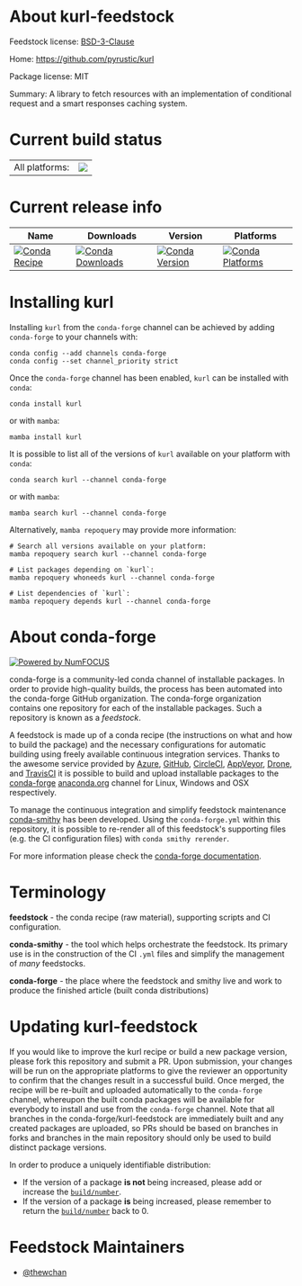 About kurl-feedstock
====================

Feedstock license: [BSD-3-Clause](https://github.com/conda-forge/kurl-feedstock/blob/main/LICENSE.txt)

Home: https://github.com/pyrustic/kurl

Package license: MIT

Summary: A library to fetch resources with an implementation of conditional request and a smart responses caching system.

Current build status
====================


<table><tr><td>All platforms:</td>
    <td>
      <a href="https://dev.azure.com/conda-forge/feedstock-builds/_build/latest?definitionId=16514&branchName=main">
        <img src="https://dev.azure.com/conda-forge/feedstock-builds/_apis/build/status/kurl-feedstock?branchName=main">
      </a>
    </td>
  </tr>
</table>

Current release info
====================

| Name | Downloads | Version | Platforms |
| --- | --- | --- | --- |
| [![Conda Recipe](https://img.shields.io/badge/recipe-kurl-green.svg)](https://anaconda.org/conda-forge/kurl) | [![Conda Downloads](https://img.shields.io/conda/dn/conda-forge/kurl.svg)](https://anaconda.org/conda-forge/kurl) | [![Conda Version](https://img.shields.io/conda/vn/conda-forge/kurl.svg)](https://anaconda.org/conda-forge/kurl) | [![Conda Platforms](https://img.shields.io/conda/pn/conda-forge/kurl.svg)](https://anaconda.org/conda-forge/kurl) |

Installing kurl
===============

Installing `kurl` from the `conda-forge` channel can be achieved by adding `conda-forge` to your channels with:

```
conda config --add channels conda-forge
conda config --set channel_priority strict
```

Once the `conda-forge` channel has been enabled, `kurl` can be installed with `conda`:

```
conda install kurl
```

or with `mamba`:

```
mamba install kurl
```

It is possible to list all of the versions of `kurl` available on your platform with `conda`:

```
conda search kurl --channel conda-forge
```

or with `mamba`:

```
mamba search kurl --channel conda-forge
```

Alternatively, `mamba repoquery` may provide more information:

```
# Search all versions available on your platform:
mamba repoquery search kurl --channel conda-forge

# List packages depending on `kurl`:
mamba repoquery whoneeds kurl --channel conda-forge

# List dependencies of `kurl`:
mamba repoquery depends kurl --channel conda-forge
```


About conda-forge
=================

[![Powered by
NumFOCUS](https://img.shields.io/badge/powered%20by-NumFOCUS-orange.svg?style=flat&colorA=E1523D&colorB=007D8A)](https://numfocus.org)

conda-forge is a community-led conda channel of installable packages.
In order to provide high-quality builds, the process has been automated into the
conda-forge GitHub organization. The conda-forge organization contains one repository
for each of the installable packages. Such a repository is known as a *feedstock*.

A feedstock is made up of a conda recipe (the instructions on what and how to build
the package) and the necessary configurations for automatic building using freely
available continuous integration services. Thanks to the awesome service provided by
[Azure](https://azure.microsoft.com/en-us/services/devops/), [GitHub](https://github.com/),
[CircleCI](https://circleci.com/), [AppVeyor](https://www.appveyor.com/),
[Drone](https://cloud.drone.io/welcome), and [TravisCI](https://travis-ci.com/)
it is possible to build and upload installable packages to the
[conda-forge](https://anaconda.org/conda-forge) [anaconda.org](https://anaconda.org/)
channel for Linux, Windows and OSX respectively.

To manage the continuous integration and simplify feedstock maintenance
[conda-smithy](https://github.com/conda-forge/conda-smithy) has been developed.
Using the ``conda-forge.yml`` within this repository, it is possible to re-render all of
this feedstock's supporting files (e.g. the CI configuration files) with ``conda smithy rerender``.

For more information please check the [conda-forge documentation](https://conda-forge.org/docs/).

Terminology
===========

**feedstock** - the conda recipe (raw material), supporting scripts and CI configuration.

**conda-smithy** - the tool which helps orchestrate the feedstock.
                   Its primary use is in the construction of the CI ``.yml`` files
                   and simplify the management of *many* feedstocks.

**conda-forge** - the place where the feedstock and smithy live and work to
                  produce the finished article (built conda distributions)


Updating kurl-feedstock
=======================

If you would like to improve the kurl recipe or build a new
package version, please fork this repository and submit a PR. Upon submission,
your changes will be run on the appropriate platforms to give the reviewer an
opportunity to confirm that the changes result in a successful build. Once
merged, the recipe will be re-built and uploaded automatically to the
`conda-forge` channel, whereupon the built conda packages will be available for
everybody to install and use from the `conda-forge` channel.
Note that all branches in the conda-forge/kurl-feedstock are
immediately built and any created packages are uploaded, so PRs should be based
on branches in forks and branches in the main repository should only be used to
build distinct package versions.

In order to produce a uniquely identifiable distribution:
 * If the version of a package **is not** being increased, please add or increase
   the [``build/number``](https://docs.conda.io/projects/conda-build/en/latest/resources/define-metadata.html#build-number-and-string).
 * If the version of a package **is** being increased, please remember to return
   the [``build/number``](https://docs.conda.io/projects/conda-build/en/latest/resources/define-metadata.html#build-number-and-string)
   back to 0.

Feedstock Maintainers
=====================

* [@thewchan](https://github.com/thewchan/)

